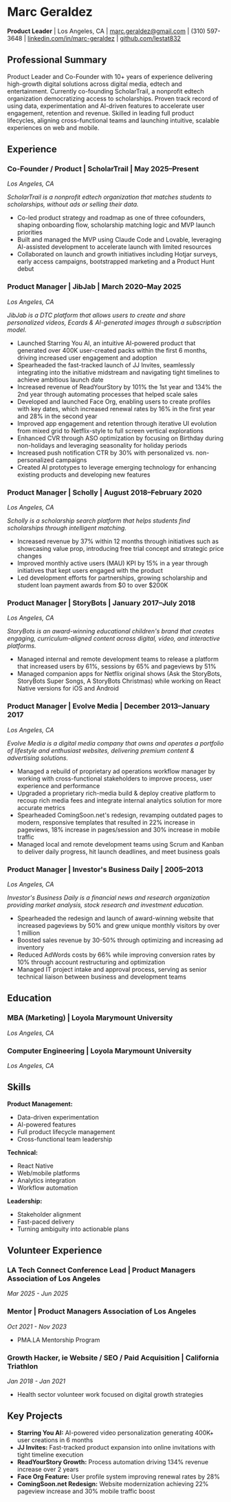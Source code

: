 # Marc Geraldez
**Product Leader** | Los Angeles, CA | marc.geraldez@gmail.com | (310) 597-3648 | [linkedin.com/in/marc-geraldez](https://www.linkedin.com/in/marc-geraldez/) | [github.com/lestat832](https://github.com/lestat832)

## Professional Summary
Product Leader and Co-Founder with 10+ years of experience delivering high-growth digital solutions across digital media, edtech and entertainment. Currently co-founding ScholarTrail, a nonprofit edtech organization democratizing access to scholarships. Proven track record of using data, experimentation and AI-driven features to accelerate user engagement, retention and revenue. Skilled in leading full product lifecycles, aligning cross-functional teams and launching intuitive, scalable experiences on web and mobile.

## Experience

### Co-Founder / Product | ScholarTrail | May 2025–Present
*Los Angeles, CA*

*ScholarTrail is a nonprofit edtech organization that matches students to scholarships, without ads or selling their data.*

- Co-led product strategy and roadmap as one of three cofounders, shaping onboarding flow, scholarship matching logic and MVP launch priorities
- Built and managed the MVP using Claude Code and Lovable, leveraging AI-assisted development to accelerate launch with limited resources
- Collaborated on launch and growth initiatives including Hotjar surveys, early access campaigns, bootstrapped marketing and a Product Hunt debut

### Product Manager | JibJab | March 2020–May 2025
*Los Angeles, CA*

*JibJab is a DTC platform that allows users to create and share personalized videos, Ecards & AI-generated images through a subscription model.*

- Launched Starring You AI, an intuitive AI-powered product that generated over 400K user-created packs within the first 6 months, driving increased user engagement and adoption
- Spearheaded the fast-tracked launch of JJ Invites, seamlessly integrating into the initiative midstream and navigating tight timelines to achieve ambitious launch date
- Increased revenue of ReadYourStory by 101% the 1st year and 134% the 2nd year through automating processes that helped scale sales
- Developed and launched Face Org, enabling users to create profiles with key dates, which increased renewal rates by 16% in the first year and 28% in the second year
- Improved app engagement and retention through iterative UI evolution from mixed grid to Netflix-style to full screen vertical explorations
- Enhanced CVR through ASO optimization by focusing on Birthday during non-holidays and leveraging seasonality for holiday periods
- Increased push notification CTR by 30% with personalized vs. non-personalized campaigns
- Created AI prototypes to leverage emerging technology for enhancing existing products and developing new features

### Product Manager | Scholly | August 2018–February 2020
*Los Angeles, CA*

*Scholly is a scholarship search platform that helps students find scholarships through intelligent matching.*

- Increased revenue by 37% within 12 months through initiatives such as showcasing value prop, introducing free trial concept and strategic price changes
- Improved monthly active users (MAU) KPI by 15% in a year through initiatives that kept users engaged with the product
- Led development efforts for partnerships, growing scholarship and student loan payment awards from $0 to over $200K

### Product Manager | StoryBots | January 2017–July 2018
*Los Angeles, CA*

*StoryBots is an award-winning educational children's brand that creates engaging, curriculum-aligned content across digital, video, and interactive platforms.*

- Managed internal and remote development teams to release a platform that increased users by 61%, sessions by 65% and pageviews by 51%
- Managed companion apps for Netflix original shows (Ask the StoryBots, StoryBots Super Songs, A StoryBots Christmas) while working on React Native versions for iOS and Android

### Product Manager | Evolve Media | December 2013–January 2017
*Los Angeles, CA*

*Evolve Media is a digital media company that owns and operates a portfolio of lifestyle and enthusiast websites, delivering premium content & advertising solutions.*

- Managed a rebuild of proprietary ad operations workflow manager by working with cross-functional stakeholders to improve process, user experience and performance
- Upgraded a proprietary rich-media build & deploy creative platform to recoup rich media fees and integrate internal analytics solution for more accurate metrics
- Spearheaded ComingSoon.net's redesign, revamping outdated pages to modern, responsive templates that resulted in 22% increase in pageviews, 18% increase in pages/session and 30% increase in mobile traffic
- Managed local and remote development teams using Scrum and Kanban to deliver daily progress, hit launch deadlines, and meet business goals

### Product Manager | Investor's Business Daily | 2005–2013
*Los Angeles, CA*

*Investor's Business Daily is a financial news and research organization providing market analysis, stock research and investment education.*

- Spearheaded the redesign and launch of award-winning website that increased pageviews by 50% and grew unique monthly visitors by over 1 million
- Boosted sales revenue by 30-50% through optimizing and increasing ad inventory
- Reduced AdWords costs by 66% while improving conversion rates by 10% through account restructuring and optimization
- Managed IT project intake and approval process, serving as senior technical liaison between business and development teams

## Education

### MBA (Marketing) | Loyola Marymount University
*Los Angeles, CA*

### Computer Engineering | Loyola Marymount University
*Los Angeles, CA*

## Skills

**Product Management:**
- Data-driven experimentation
- AI-powered features
- Full product lifecycle management
- Cross-functional team leadership

**Technical:**
- React Native
- Web/mobile platforms
- Analytics integration
- Workflow automation

**Leadership:**
- Stakeholder alignment
- Fast-paced delivery
- Turning ambiguity into actionable plans

## Volunteer Experience

### LA Tech Connect Conference Lead | Product Managers Association of Los Angeles
*Mar 2025 - Jun 2025*

### Mentor | Product Managers Association of Los Angeles
*Oct 2021 - Nov 2023*
- PMA.LA Mentorship Program

### Growth Hacker, ie Website / SEO / Paid Acquisition | California Triathlon
*Jan 2018 - Jan 2021*
- Health sector volunteer work focused on digital growth strategies

## Key Projects
- **Starring You AI:** AI-powered video personalization generating 400K+ user creations in 6 months
- **JJ Invites:** Fast-tracked product expansion into online invitations with tight timeline execution
- **ReadYourStory Growth:** Process automation driving 134% revenue increase over 2 years
- **Face Org Feature:** User profile system improving renewal rates by 28%
- **ComingSoon.net Redesign:** Website modernization achieving 22% pageview increase and 30% mobile traffic boost
